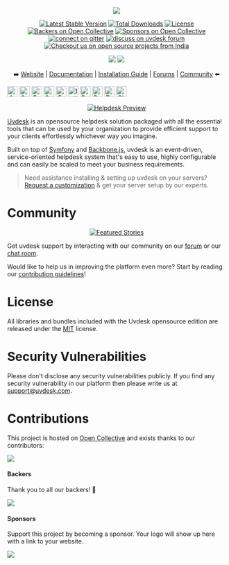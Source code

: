 <p align="center"><a href="https://www.uvdesk.com/en/" target="_blank">
    <img src="https://s3-ap-southeast-1.amazonaws.com/cdn.uvdesk.com/uvdesk/bundles/webkuldefault/images/uvdesk-wide.svg">
</a></p>

<p align="center">
    <a href="https://packagist.org/packages/uvdesk/community-skeleton"><img src="https://poser.pugx.org/uvdesk/community-skeleton/v/stable.svg" alt="Latest Stable Version"></a>
    <a href="https://packagist.org/packages/uvdesk/community-skeleton"><img src="https://poser.pugx.org/uvdesk/community-skeleton/d/total.svg" alt="Total Downloads"></a>
    <a href="https://packagist.org/packages/uvdesk/community-skeleton"><img src="https://poser.pugx.org/uvdesk/community-skeleton/license.svg" alt="License"></a>
    <a href="#backers"><img src="https://opencollective.com/uvdesk/backers/badge.svg" alt="Backers on Open Collective"></a>
    <a href="#sponsors"><img src="https://opencollective.com/uvdesk/sponsors/badge.svg" alt="Sponsors on Open Collective"></a>
    <a href="https://gitter.im/uvdesk/community"><img src="https://badges.gitter.im/uvdesk/community-skeleton.svg" alt="connect on gitter"></a>
    <a href="https://forums.uvdesk.com"><img src="https://img.shields.io/badge/Ask%20me-anything-1abc9c.svg" alt="discuss on uvdesk forum"></a>
    <a href="https://github.com/collections/made-in-india"><img src="https://badges.frapsoft.com/os/v3/open-source.png?v=103" alt="Checkout us on open source projects from India"></a>
</p>

<p align="center">
    <a href="https://twitter.com/intent/follow?screen_name=uvdesk"><img src="https://img.shields.io/twitter/follow/uvdesk?style=social"></a>
    <a href="https://www.youtube.com/channel/UCKKt4IOC7ynLwhJMP35uFeQ"><img src="https://img.shields.io/youtube/channel/subscribers/UCKKt4IOC7ynLwhJMP35uFeQ?style=social"></a>
</p>

<p align="center">
    ➡️ <a href="https://www.uvdesk.com/en/opensource/">Website</a> | <a href="https://docs.uvdesk.com/">Documentation</a> | <a href="https://www.uvdesk.com/en/blog/open-source-helpdesk-installation-on-ubuntu-uvdesk/">Installation Guide</a> | <a href="https://forums.uvdesk.com/">Forums</a> | <a href="https://www.facebook.com/uvdesk/">Community</a> ⬅️
</p>

<p align="center" style="display: inline;">
    <img class="flag-img" src="https://flagicons.lipis.dev/flags/4x3/ar.svg" alt="Arabic" width="24" height="24">
    <img class="flag-img" src="https://flagicons.lipis.dev/flags/4x3/de.svg" alt="German" width="24" height="24">
    <img class="flag-img" src="https://flagicons.lipis.dev/flags/4x3/us.svg" alt="English" width="24" height="24">
    <img class="flag-img" src="https://flagicons.lipis.dev/flags/4x3/es.svg" alt="Spanish" width="24" height="24">
    <img class="flag-img" src="https://flagicons.lipis.dev/flags/4x3/fr.svg" alt="French" width="24" height="24">
    <img class="flag-img" src="https://flagicons.lipis.dev/flags/4x3/it.svg" alt="Italian" width="24" height="24">
    <img class="flag-img" src="https://flagicons.lipis.dev/flags/4x3/dk.svg" alt="Danish" width="24" height="24">
    <img class="flag-img" src="https://flagicons.lipis.dev/flags/4x3/pl.svg" alt="Polish" width="24" height="24">
    <img class="flag-img" src="https://flagicons.lipis.dev/flags/4x3/tr.svg" alt="Turkish" width="24" height="24">
    <img class="flag-img" src="https://flagicons.lipis.dev/flags/4x3/cn.svg" alt="Chinese" width="24" height="24">
</p>

<p align="center">
    <a href="https://www.uvdesk.com/en/">
        <img class="flag-img" src="https://cdn.uvdesk.com/uvdesk/opensource/helpdesk-preview.png" alt="Helpdesk Preview">
    </a>
</p>

[Uvdesk][1] is an opensource helpdesk solution packaged with all the essential tools that can be used by your organization to provide efficient support to your clients effortlessly whichever way you imagine.

Built on top of [Symfony](https://symfony.com/) and [Backbone.js](https://backbonejs.org/), uvdesk is an event-driven, service-oriented helpdesk system that's easy to use, highly configurable and can easily be scaled to meet your business requirements.

> Need assistance installing & setting up uvdesk on your servers? [Request a customization][33] & get your server setup by our experts. 

# Community

<p align="center">
    <a href="https://www.uvdesk.com/en/">
        <img class="flag-img" src="https://cdn.uvdesk.com/uvdesk/opensource/featured-highlights.png" alt="Featured Stories">
    </a>
</p>

Get uvdesk support by interacting with our community on our [forum](https://forums.uvdesk.com/) or our [chat room](https://gitter.im/uvdesk/community).

Would like to help us in improving the platform even more? Start by reading our [contribution guidelines](https://github.com/uvdesk/community-skeleton/blob/master/.github/CONTRIBUTING.md)!


# License

All libraries and bundles included with the Uvdesk opensource edition are released under the [MIT][12] license.


# Security Vulnerabilities

Please don't disclose any security vulnerabilities publicly. If you find any security vulnerability in our platform then please write us at [support@uvdesk.com](mailto:support@uvdesk.com).


# Contributions

This project is hosted on [Open Collective][13] and exists thanks to our contributors:

<a href="https://github.com/uvdesk/community-skeleton/graphs/contributors"><img src="https://opencollective.com/uvdesk/contributors.svg?width=890&button=false"/></a>

#### Backers

Thank you to all our backers! 🙏

<a href="https://opencollective.com/uvdesk#contributors" target="_blank"><img src="https://opencollective.com/uvdesk/backers.svg?width=890"></a>

#### Sponsors

Support this project by becoming a sponsor. Your logo will show up here with a link to your website.

<a href="https://opencollective.com/uvdesk/contribute/sponsor-7372/checkout" target="_blank"><img src="https://images.opencollective.com/static/images/become_sponsor.svg"></a>

[1]: https://www.uvdesk.com/
[2]: https://github.com/uvdesk/core-framework
[3]: https://github.com/uvdesk/extension-framework
[4]: https://github.com/uvdesk/automation-bundle
[5]: https://github.com/uvdesk/support-center-bundle
[6]: https://support.uvdesk.com/en/blog/prerequisites-ubuntu
[7]: https://support.uvdesk.com/en/blog/prerequisites-ubuntu
[8]: https://getcomposer.org/
[9]: https://webkul.com/
[10]: https://www.uvdesk.com/en/team/
[11]: https://github.com/uvdesk/mailbox-component
[12]: https://github.com/uvdesk/community-skeleton/blob/master/LICENSE
[13]: https://opencollective.com/uvdesk
[14]: https://docs.uvdesk.com/
[15]: https://demo.uvdesk.com/
[16]: https://github.com/uvdesk/api-bundle
[17]: https://www.trustpilot.com/review/uvdesk.com
[18]: https://www.capterra.com/p/158346/UVdesk/
[19]: https://www.softwaresuggest.com/uvdesk
[20]: https://gitter.im/uvdesk/community
[21]: https://forums.uvdesk.com/
[22]: https://github.com/uvdesk/community-skeleton/wiki/dockerize-helpdesk-project
[23]: https://support.uvdesk.com/en/blog/prerequisites-windows
[24]: https://symfony.com/projects/uvdesk
[25]: https://github.com/uvdesk/api-bundle/wiki/Ticket-Related-APIs
[26]: https://store.webkul.com/UVdesk/UVdesk-Open-Source.html
[27]: https://support.uvdesk.com/en/blog/prerequisites-mac
[28]: https://support.uvdesk.com/en/blog/prerequisites-centos7
[29]: https://www.uvdesk.com/en/blog/uvdesk-agent-activity/
[30]: https://www.uvdesk.com/en/blog/uvdesk-marketing-announcement/
[31]: https://support.uvdesk.com/es/blog/uvdesk-what-is-kudos
[32]: https://www.uvdesk.com/en/blog/language-translation-in-uvdesk-open-source-helpdesk/
[33]: https://store.webkul.com/uvdesk-open-source-installation-plan.html